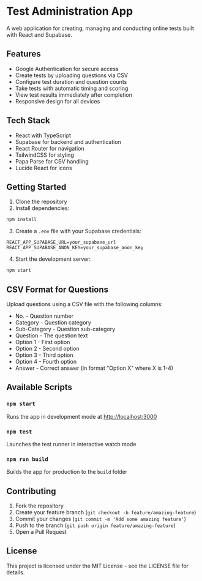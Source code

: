 # Test Administration App

A web application for creating, managing and conducting online tests built with React and Supabase.

## Features

- Google Authentication for secure access
- Create tests by uploading questions via CSV
- Configure test duration and question counts
- Take tests with automatic timing and scoring
- View test results immediately after completion
- Responsive design for all devices

## Tech Stack

- React with TypeScript
- Supabase for backend and authentication
- React Router for navigation
- TailwindCSS for styling
- Papa Parse for CSV handling
- Lucide React for icons

## Getting Started

1. Clone the repository
2. Install dependencies:
```bash
npm install
```

3. Create a `.env` file with your Supabase credentials:
```
REACT_APP_SUPABASE_URL=your_supabase_url
REACT_APP_SUPABASE_ANON_KEY=your_supabase_anon_key
```

4. Start the development server:
```bash
npm start
```

## CSV Format for Questions

Upload questions using a CSV file with the following columns:

- No. - Question number
- Category - Question category
- Sub-Category - Question sub-category
- Question - The question text
- Option 1 - First option
- Option 2 - Second option
- Option 3 - Third option
- Option 4 - Fourth option
- Answer - Correct answer (in format "Option X" where X is 1-4)

## Available Scripts

### `npm start`
Runs the app in development mode at [http://localhost:3000](http://localhost:3000)

### `npm test`
Launches the test runner in interactive watch mode

### `npm run build`
Builds the app for production to the `build` folder

## Contributing

1. Fork the repository
2. Create your feature branch (`git checkout -b feature/amazing-feature`)
3. Commit your changes (`git commit -m 'Add some amazing feature'`)
4. Push to the branch (`git push origin feature/amazing-feature`)
5. Open a Pull Request

## License

This project is licensed under the MIT License - see the LICENSE file for details.
